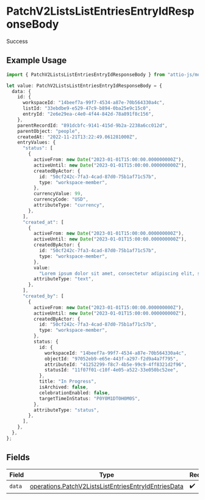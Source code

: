 # PatchV2ListsListEntriesEntryIdResponseBody

Success

## Example Usage

```typescript
import { PatchV2ListsListEntriesEntryIdResponseBody } from "attio-js/models/operations";

let value: PatchV2ListsListEntriesEntryIdResponseBody = {
  data: {
    id: {
      workspaceId: "14beef7a-99f7-4534-a87e-70b564330a4c",
      listId: "33ebdbe9-e529-47c9-b894-0ba25e9c15c0",
      entryId: "2e6e29ea-c4e0-4f44-842d-78a891f8c156",
    },
    parentRecordId: "891dcbfc-9141-415d-9b2a-2238a6cc012d",
    parentObject: "people",
    createdAt: "2022-11-21T13:22:49.061281000Z",
    entryValues: {
      "status": [
        {
          activeFrom: new Date("2023-01-01T15:00:00.000000000Z"),
          activeUntil: new Date("2023-01-01T15:00:00.000000000Z"),
          createdByActor: {
            id: "50cf242c-7fa3-4cad-87d0-75b1af71c57b",
            type: "workspace-member",
          },
          currencyValue: 99,
          currencyCode: "USD",
          attributeType: "currency",
        },
      ],
      "created_at": [
        {
          activeFrom: new Date("2023-01-01T15:00:00.000000000Z"),
          activeUntil: new Date("2023-01-01T15:00:00.000000000Z"),
          createdByActor: {
            id: "50cf242c-7fa3-4cad-87d0-75b1af71c57b",
            type: "workspace-member",
          },
          value:
            "Lorem ipsum dolor sit amet, consectetur adipiscing elit, sed do eiusmod tempor incididunt ut labore et dolore magna aliqua.",
          attributeType: "text",
        },
      ],
      "created_by": [
        {
          activeFrom: new Date("2023-01-01T15:00:00.000000000Z"),
          activeUntil: new Date("2023-01-01T15:00:00.000000000Z"),
          createdByActor: {
            id: "50cf242c-7fa3-4cad-87d0-75b1af71c57b",
            type: "workspace-member",
          },
          status: {
            id: {
              workspaceId: "14beef7a-99f7-4534-a87e-70b564330a4c",
              objectId: "97052eb9-e65e-443f-a297-f2d9a4a7f795",
              attributeId: "41252299-f8c7-4b5e-99c9-4ff8321d2f96",
              statusId: "11f07f01-c10f-4e05-a522-33e050bc52ee",
            },
            title: "In Progress",
            isArchived: false,
            celebrationEnabled: false,
            targetTimeInStatus: "P0Y0M1DT0H0M0S",
          },
          attributeType: "status",
        },
      ],
    },
  },
};
```

## Fields

| Field                                                                                                                        | Type                                                                                                                         | Required                                                                                                                     | Description                                                                                                                  |
| ---------------------------------------------------------------------------------------------------------------------------- | ---------------------------------------------------------------------------------------------------------------------------- | ---------------------------------------------------------------------------------------------------------------------------- | ---------------------------------------------------------------------------------------------------------------------------- |
| `data`                                                                                                                       | [operations.PatchV2ListsListEntriesEntryIdEntriesData](../../models/operations/patchv2listslistentriesentryidentriesdata.md) | :heavy_check_mark:                                                                                                           | N/A                                                                                                                          |